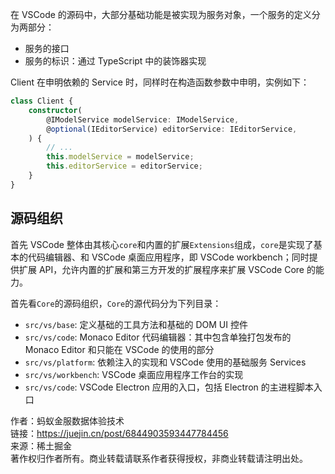在 VSCode 的源码中，大部分基础功能是被实现为服务对象，一个服务的定义分为两部分：

-   服务的接口
-   服务的标识：通过 TypeScript 中的装饰器实现

Client 在申明依赖的 Service 时，同样时在构造函数参数中申明，实例如下：
```typescript
class Client {
	constructor(
		@IModelService modelService: IModelService,
		@optional(IEditorService) editorService: IEditorService,
	) {
		// ...
		this.modelService = modelService;
		this.editorService = editorService;
	}
}

```

## 源码组织

首先 VSCode 整体由其核心`core`和内置的扩展`Extensions`组成，`core`是实现了基本的代码编辑器、和 VSCode 桌面应用程序，即 VSCode workbench；同时提供扩展 API，允许内置的扩展和第三方开发的扩展程序来扩展 VSCode Core 的能力。

首先看`Core`的源码组织，`Core`的源代码分为下列目录：

-   `src/vs/base`: 定义基础的工具方法和基础的 DOM UI 控件
-   `src/vs/code`: Monaco Editor 代码编辑器：其中包含单独打包发布的 Monaco Editor 和只能在 VSCode 的使用的部分
-   `src/vs/platform`: 依赖注入的实现和 VSCode 使用的基础服务 Services
-   `src/vs/workbench`: VSCode 桌面应用程序工作台的实现
-   `src/vs/code`: VSCode Electron 应用的入口，包括 Electron 的主进程脚本入口

  
作者：蚂蚁金服数据体验技术  
链接：https://juejin.cn/post/6844903593447784456  
来源：稀土掘金  
著作权归作者所有。商业转载请联系作者获得授权，非商业转载请注明出处。